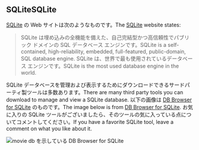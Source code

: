 ## <a name="sqlite"></a><span data-ttu-id="8283c-101">SQLite</span><span class="sxs-lookup"><span data-stu-id="8283c-101">SQLite</span></span>

<span data-ttu-id="8283c-102">[SQLite](https://www.sqlite.org/) の Web サイトは次のようなものです。</span><span class="sxs-lookup"><span data-stu-id="8283c-102">The [SQLite](https://www.sqlite.org/) website states:</span></span>

> <span data-ttu-id="8283c-103">SQLite は埋め込みの全機能を備えた、自己完結型かつ高信頼性でパブリック ドメインの SQL データベース エンジンです。</span><span class="sxs-lookup"><span data-stu-id="8283c-103">SQLite is a self-contained, high-reliability, embedded, full-featured, public-domain, SQL database engine.</span></span> <span data-ttu-id="8283c-104">SQLite は、世界で最も使用されているデータベース エンジンです。</span><span class="sxs-lookup"><span data-stu-id="8283c-104">SQLite is the most used database engine in the world.</span></span>

<span data-ttu-id="8283c-105">SQLite データベースを管理および表示するためにダウンロードできるサードパーティ製ツールは多数あります。</span><span class="sxs-lookup"><span data-stu-id="8283c-105">There are many third party tools you can download to manage and view a SQLite database.</span></span> <span data-ttu-id="8283c-106">以下の画像は [DB Browser for SQLite](https://sqlitebrowser.org/) のものです。</span><span class="sxs-lookup"><span data-stu-id="8283c-106">The image below is from [DB Browser for SQLite](https://sqlitebrowser.org/).</span></span> <span data-ttu-id="8283c-107">お気に入りの SQLite ツールがございましたら、そのツールの気に入っている点についてコメントしてください。</span><span class="sxs-lookup"><span data-stu-id="8283c-107">If you have a favorite SQLite tool, leave a comment on what you like about it.</span></span>

![movie db を示している DB Browser for SQLite](~/tutorials/first-mvc-app-xplat/working-with-sql/_static/dbb.png)
